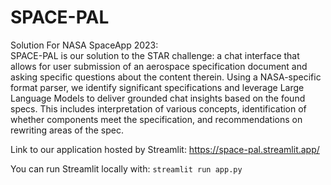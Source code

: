 # SPACE-PAL
Solution For NASA SpaceApp 2023: <br>
SPACE-PAL is our solution to the STAR challenge: a chat interface that allows for user submission of an aerospace specification document and asking specific questions about the content therein. Using a NASA-specific format parser, we identify significant specifications and leverage Large Language Models to deliver grounded chat insights based on the found specs. This includes interpretation of various concepts, identification of whether components meet the specification, and recommendations on rewriting areas of the spec.

Link to our application hosted by Streamlit: https://space-pal.streamlit.app/

You can run Streamlit locally with: ```streamlit run app.py```
 
